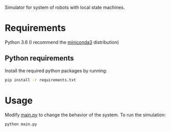 Simulator for system of robots with local state machines. 

# Requirements
Python 3.6 (I recommend the [miniconda3](https://docs.conda.io/en/latest/miniconda.html) distribution)

## Python requirements
Install the required python packages by running:
```bash
pip install -r requirements.txt
```

# Usage 
Modify [main.py](./main.py) to change the behavior of the system. To run the simulation:
```bash
python main.py
```